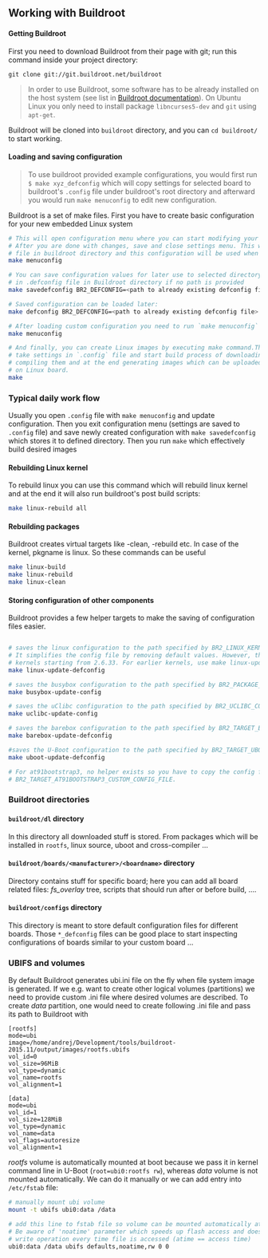## Working with Buildroot

#### Getting Buildroot

First you need to download Buildroot from their page with git; run this command inside your project directory:

```
git clone git://git.buildroot.net/buildroot
```

> In order to use Buildroot, some software has to be already installed on the
> host system (see list in [Buildroot documentation](http://buildroot.uclibc.org/downloads/manual/manual.html#getting-buildroot)). On Ubuntu Linux you only need to install package `libncurses5-dev` and `git` using `apt-get`.

Buildroot will be cloned into `buildroot` directory, and you can `cd buildroot/` to start working.

#### Loading and saving configuration

>To use buildroot provided example configurations, you would first run `$ make xyz_defconfig` which will copy settings for selected board to buildroot's `.config` file under buildroot's root directory and afterward you would run `make menuconfig` to edit new configuration.

Buildroot is a set of make files. First you have to create basic configuration for your new embedded Linux system
```bash
# This will open configuration menu where you can start modifying your system from scratch.
# After you are done with changes, save and close settings menu. This will create .config
# file in buildroot directory and this configuration will be used when running make command.
make menuconfig

# You can save configuration values for later use to selected directory or
# in .defconfig file in Buildroot directory if no path is provided
make savedefconfig BR2_DEFCONFIG=<path to already existing defconfig file>

# Saved configuration can be loaded later:
make defconfig BR2_DEFCONFIG=<path to already existing defconfig file>

# After loading custom configuration you need to run `make menuconfig`
make menuconfig

# And finally, you can create Linux images by executing make command.This will effectively
# take settings in `.config` file and start build process of downloading source files,
# compiling them and at the end generating images which can be uploaded to NAND flash
# on Linux board.
make
```
### Typical daily work flow

Usually you open `.config` file with `make menuconfig` and update configuration. Then you exit configuration menu (settings are saved to `.config` file) and save newly created configuration with `make savedefconfig` which stores it to defined directory. Then you run `make` which effectively build desired images

#### Rebuilding Linux kernel

To rebuild linux you can use this command which will rebuild linux kernel and at the end it will also run buildroot's post build scripts:

```bash
make linux-rebuild all
```

#### Rebuilding packages

Buildroot creates virtual targets like <pkgname>-clean, <pkgname>-rebuild etc. In case of the kernel, pkgname is linux. So these commands can be useful

```bash
make linux-build
make linux-rebuild
make linux-clean
```

#### Storing configuration of other components

Buildroot provides a few helper targets to make the saving of configuration files easier.
```bash

# saves the linux configuration to the path specified by BR2_LINUX_KERNEL_CUSTOM_CONFIG_FILE.
# It simplifies the config file by removing default values. However, this only works with
# kernels starting from 2.6.33. For earlier kernels, use make linux-update-config.
make linux-update-defconfig

# saves the busybox configuration to the path specified by BR2_PACKAGE_BUSYBOX_CONFIG.
make busybox-update-config

# saves the uClibc configuration to the path specified by BR2_UCLIBC_CONFIG.
make uclibc-update-config

# saves the barebox configuration to the path specified by BR2_TARGET_BAREBOX_CUSTOM_CONFIG_FILE.
make barebox-update-defconfig  

#saves the U-Boot configuration to the path specified by BR2_TARGET_UBOOT_CUSTOM_CONFIG_FILE.
make uboot-update-defconfig  

# For at91bootstrap3, no helper exists so you have to copy the config file manually to
# BR2_TARGET_AT91BOOTSTRAP3_CUSTOM_CONFIG_FILE.
```




### Buildroot directories

#### `buildroot/dl` directory

In this directory all downloaded stuff is stored. From packages which will be installed in `rootfs`, linux source, uboot and cross-compiler ...

#### `buildroot/boards/<manufacturer>/<boardname>` directory

Directory contains stuff for specific board; here you can add all board related files: *fs_overlay* tree, scripts that should run after or before build, ....

#### `buildroot/configs` directory

This directory is meant to store default configuration files for different boards. Those `*_defconfig` files can be good place to start inspecting configurations of boards similar to your custom board ...



### UBIFS and volumes

By default Buildroot generates ubi.ini file on the fly when file system image is generated. If we e.g. want to create other logical volumes (partitions) we need to provide custom .ini file where desired volumes are described. To create *data* partition, one would need to create following .ini file and pass its path to Buildroot with

```
[rootfs]
mode=ubi
image=/home/andrej/Development/tools/buildroot-2015.11/output/images/rootfs.ubifs
vol_id=0
vol_size=96MiB
vol_type=dynamic
vol_name=rootfs
vol_alignment=1

[data]
mode=ubi
vol_id=1
vol_size=128MiB
vol_type=dynamic
vol_name=data
vol_flags=autoresize
vol_alignment=1
```

*rootfs* volume is automatically mounted at boot because we pass it in kernel command line in U-Boot (`root=ubi0:rootfs rw`), whereas _data_ volume is not mounted automatically. We can do it manually or we can add entry into `/etc/fstab` file:

```bash
# manually mount ubi volume
mount -t ubifs ubi0:data /data

# add this line to fstab file so volume can be mounted automatically at boot time.
# Be aware of 'noatime' parameter which speeds up flash access and does not perform
# write operation every time file is accessed (atime == access time)
ubi0:data /data ubifs defaults,noatime,rw 0 0


```
